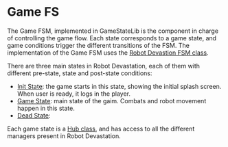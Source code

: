 # Game FS

The Game FSM, implemented in GameStateLib is the component in charge of controlling the game flow. Each state corresponds to a game state, and game conditions trigger the different transitions of the FSM. The implementation of the Game FSM uses the [Robot Devastion FSM class](finite-state-machine.md).

There are three main states in Robot Devastation, each of them with different pre-state, state and post-state conditions:

 * [Init State](): the game starts in this state, showing the initial splash screen. When user is ready, it logs in the player.
 * [Game State](): main state of the gaim. Combats and robot movement happen in this state.
 * [Dead State](): 

Each game state is a [Hub class](general-architecture/hub-class.md), and has access to all the different managers present in Robot Devastation.